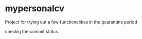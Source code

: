 # mypersonalcv
Project for trying out a few functionalities in the quarantine period

checkig the commit status

